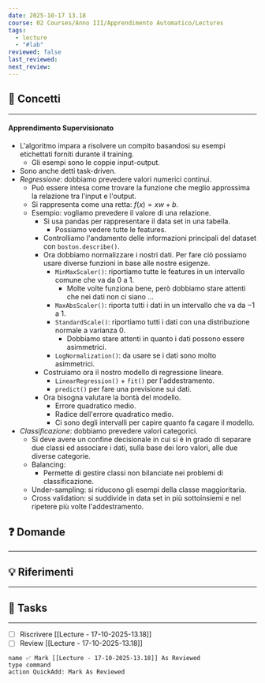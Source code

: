 ```yaml
---
date: 2025-10-17 13.18
course: 02 Courses/Anno III/Apprendimento Automatico/Lectures
tags:
  - lecture
  - "#lab"
reviewed: false
last_reviewed:
next_review:
---
```

## 🧠 Concetti
---
#### Apprendimento Supervisionato
+ L'algoritmo impara a risolvere un compito basandosi su esempi etichettati forniti durante il training.
	+ Gli esempi sono le coppie input-output.
+ Sono anche detti task-driven.
+ _Regressione_: dobbiamo prevedere valori numerici continui.
	+ Può essere intesa come trovare la funzione che meglio approssima la relazione tra l'input e l'output.
	+ Si rappresenta come una retta: $f(x) = xw + b$.
	+ Esempio: vogliamo prevedere il valore di una relazione.
		+ Si usa pandas per rappresentare il data set in una tabella.
			+ Possiamo vedere tutte le features.
		+ Controlliamo l'andamento delle informazioni principali del dataset con `boston.describe()`.
		+ Ora dobbiamo normalizzare i nostri dati. Per fare ciò possiamo usare diverse funzioni in base alle nostre esigenze.
			+ `MinMaxScaler()`: riportiamo tutte le features in un intervallo comune che va da $0$ a $1$.
				+ Molte volte funziona bene, però dobbiamo stare attenti che nei dati non ci siano ...
			+ `MaxAbsScaler()`: riporta tutti i dati in un intervallo che va da $-1$ a $1$.
			+ `StandardScale()`: riportiamo tutti i dati con una distribuzione normale a varianza $0$.
				+ Dobbiamo stare attenti in quanto i dati possono essere asimmetrici.
			+ `LogNormalization()`: da usare se i dati sono molto asimmetrici.
		+ Costruiamo ora il nostro modello di regressione lineare.
			+ `LinearRegression()` + `fit()` per l'addestramento.
			+ `predict()` per fare una previsione sui dati.
		+ Ora bisogna valutare la bontà del modello.
			+ Errore quadratico medio.
			+ Radice dell'errore quadratico medio.
			+ Ci sono degli intervalli per capire quanto fa cagare il modello.
+ _Classificazione_: dobbiamo prevedere valori categorici.
	+ Si deve avere un confine decisionale in cui si è in grado di separare due classi ed associare i dati, sulla base dei loro valori, alle due diverse categorie.
	+ Balancing:
		+ Permette di gestire classi non bilanciate nei problemi di classificazione.
	+ Under-sampling: si riducono gli esempi della classe maggioritaria.
	+ Cross validation: si suddivide in data set in più sottoinsiemi e nel ripetere più volte l'addestramento.

## ❓ Domande
---

## 💡 Riferimenti
---

## 🧩 Tasks
---
+ [ ] Riscrivere [[Lecture - 17-10-2025-13.18]]
+ [ ] Review [[Lecture - 17-10-2025-13.18]]

```button 
name ✅ Mark [[Lecture - 17-10-2025-13.18]] As Reviewed 
type command 
action QuickAdd: Mark As Reviewed
```

